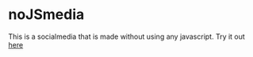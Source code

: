 # noJSmedia
This is a socialmedia that is made without using any javascript.
Try it out [here](https://socialmedia.quantumcodes.repl.co/home)
